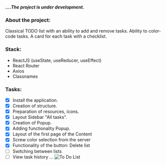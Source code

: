 ##### ....The project is under development.

### About the project: 

Classical TODO list with an ability to add and remove tasks. 
Ability to color-code tasks.
A card for each task with a checklist.

### Stack:

- ReactJS (useState, useReducer, useEffect)
- React Router
- Axios
- Classnames

### Tasks:

- [x] Install the application.
- [x] Creation of structure.
- [x] Preparation of resources, icons.
- [x] Layout Sidebar "All tasks".
- [x] Creation of Popup.
- [x] Adding functionality Popup.
- [x] Layout of the first page of the Content
- [x] Screw color selection from the server
- [x] Functionality of the button: Delete list
- [ ] Switching between lists
- [ ] View task history
    ...
![To Do List](https://user-images.githubusercontent.com/26440126/171933397-e0733823-f592-4ae5-83a6-89f9a3705e6d.jpg)
